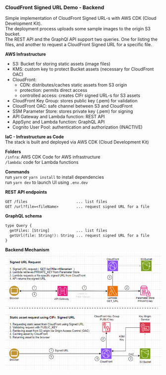 ### CloudFront Signed URL Demo - Backend

Simple implementation of CloudFront Signed URL-s with AWS CDK (Cloud Development Kit).  
The deployment process uploads some sample images to the origin S3 bucket.  
The REST API and the GraphQl API support two queries. One for listing the files, and another to request a CloudFront Signed URL for a specific file.

**AWS Infrastructure**
- S3: Bucket for storing static assets (image files)
- KMS: custom key to protect Bucket assets (necessary for CloudFront OAC)
- CloudFront: 
  - CDN: distributes/caches static assets from S3 origin
  - protection: permits direct access
  - controlled access: creates ClFr signed URL-s for S3 assets
- CloudFront Key Group: stores public key (.pem) for validation
- CloudFront OAC: safe channel between S3 and CloudFront
- SSM Parameter Store: stores private key (.pem) for signing
- API Gateway and Lambda function: REST API
- AppSync and Lambda function: GraphQL API
- Cognito User Pool: authentication and authorization (INACTIVE)

**IaC - Infrastructure as Code**  
The stack is built and deployed via AWS CDK (Cloud Development Kit)

**Folders**  
`/infra`: AWS CDK Code for AWS infrastructure  
`/lambda`: code for Lambda functions

**Commands**  
run `yarn` or `yarn install` to install dependencies  
run `yarn dev` to launch UI using `.env.dev`

**REST API endpoints**  
```
GET /files                      ... list files  
GET /url?file=<fileName>        ... request signed URL for a file  
```

**GraphQL schema**
```
type Query {
  getFiles: [String]            ... list files  
  getUrl(file: String!): String ... request signed URL for a file  
}
```

**Backend Mechanism**  
![CloudFront Signed URL](/docs/architecture.png "CloudFront Signed URL")